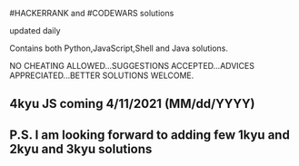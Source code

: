 #HACKERRANK and #CODEWARS solutions

updated daily

Contains both Python,JavaScript,Shell and Java solutions.

NO CHEATING ALLOWED...SUGGESTIONS ACCEPTED...ADVICES APPRECIATED...BETTER SOLUTIONS WELCOME.

4kyu JS coming 4/11/2021 (MM/dd/YYYY)
-----------------------------------
P.S. I am looking forward to adding few 1kyu and 2kyu and 3kyu solutions
-----------------------------------
